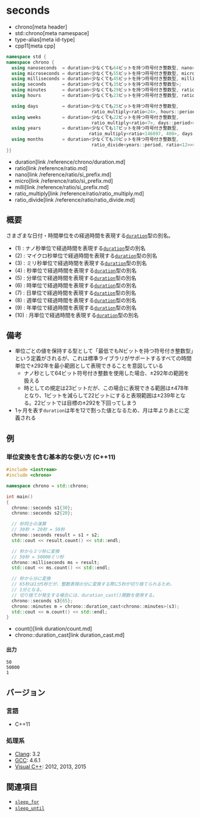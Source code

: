 # seconds
* chrono[meta header]
* std::chrono[meta namespace]
* type-alias[meta id-type]
* cpp11[meta cpp]

```cpp
namespace std {
namespace chrono {
  using nanoseconds  = duration<少なくても64ビットを持つ符号付き整数型, nano>;        // (1) C++11
  using microseconds = duration<少なくても55ビットを持つ符号付き整数型, micro>;       // (2) C++11
  using milliseconds = duration<少なくても45ビットを持つ符号付き整数型, milli>;       // (3) C++11
  using seconds      = duration<少なくても35ビットを持つ符号付き整数型>;              // (4) C++11
  using minutes      = duration<少なくても29ビットを持つ符号付き整数型, ratio<60>>;   // (5) C++11
  using hours        = duration<少なくても23ビットを持つ符号付き整数型, ratio<3600>>; // (6) C++11

  using days         = duration<少なくても25ビットを持つ符号付き整数型,
                                ratio_multiply<ratio<24>, hours::period>>;            // (7) C++20
  using weeks        = duration<少なくても22ビットを持つ符号付き整数型,
                                ratio_multiply<ratio<7>, days::period>>;              // (8) C++20
  using years        = duration<少なくても17ビットを持つ符号付き整数型,
                               ratio_multiply<ratio<146097, 400>, days::period>>;     // (9) C++20
  using months       = duration<少なくても20ビットを持つ符号付き整数型,
                                ratio_divide<years::period, ratio<12>>>;              // (10) C++20
}}
```
* duration[link /reference/chrono/duration.md]
* ratio[link /reference/ratio.md]
* nano[link /reference/ratio/si_prefix.md]
* micro[link /reference/ratio/si_prefix.md]
* milli[link /reference/ratio/si_prefix.md]
* ratio_multiply[link /reference/ratio/ratio_multiply.md]
* ratio_divide[link /reference/ratio/ratio_divide.md]

## 概要
さまざまな日付・時間単位をの経過時間を表現する[`duration`](duration.md)型の別名。

- (1) : ナノ秒単位で経過時間を表現する[`duration`](duration.md)型の別名
- (2) : マイクロ秒単位で経過時間を表現する[`duration`](duration.md)型の別名
- (3) : ミリ秒単位で経過時間を表現する[`duration`](duration.md)型の別名
- (4) : 秒単位で経過時間を表現する[`duration`](duration.md)型の別名
- (5) : 分単位で経過時間を表現する[`duration`](duration.md)型の別名
- (6) : 時単位で経過時間を表現する[`duration`](duration.md)型の別名
- (7) : 日単位で経過時間を表現する[`duration`](duration.md)型の別名
- (8) : 週単位で経過時間を表現する[`duration`](duration.md)型の別名
- (9) : 年単位で経過時間を表現する[`duration`](duration.md)型の別名
- (10) : 月単位で経過時間を表現する[`duration`](duration.md)型の別名


## 備考
- 単位ごとの値を保持する型として「最低でもNビットを持つ符号付き整数型」という定義がされるが、これは標準ライブラリがサポートするすべての時間単位で±292年を最小範囲として表現できることを意図している
    - ナノ秒として64ビット符号付き整数を使用した場合、±292年の範囲を扱える
    - 時としての規定は23ビットだが、この場合に表現できる範囲は±478年となり、1ビットを減らして22ビットにすると表現範囲は±239年となる。22ビットでは目標の±292を下回ってしまう
- 1ヶ月を表す`duration`は年を12で割った値となるため、月は年よりあとに定義される


## 例
### 単位変換を含む基本的な使い方 (C++11)
```cpp example
#include <iostream>
#include <chrono>

namespace chrono = std::chrono;

int main()
{
  chrono::seconds s1{30};
  chrono::seconds s2{20};

  // 秒同士の演算
  // 30秒 + 20秒 = 50秒
  chrono::seconds result = s1 + s2;
  std::cout << result.count() << std::endl;

  // 秒からミリ秒に変換
  // 50秒 = 50000ミリ秒
  chrono::milliseconds ms = result;
  std::cout << ms.count() << std::endl;

  // 秒から分に変換
  // 65秒は1分5秒だが、整数表現の分に変換する際に5秒が切り捨てられるため、
  // 1分となる。
  // 切り捨てが発生する場合には、duration_cast()関数を使用する。
  chrono::seconds s3{65};
  chrono::minutes m = chrono::duration_cast<chrono::minutes>(s3);
  std::cout << m.count() << std::endl;
}
```
* count()[link duration/count.md]
* chrono::duration_cast[link duration_cast.md]

#### 出力
```
50
50000
1
```

## バージョン
### 言語
- C++11

### 処理系
- [Clang](/implementation.md#clang): 3.2
- [GCC](/implementation.md#gcc): 4.6.1
- [Visual C++](/implementation.md#visual_cpp): 2012, 2013, 2015


## 関連項目
- [`sleep_for`](/reference/thread/this_thread/sleep_for.md)
- [`sleep_until`](/reference/thread/this_thread/sleep_until.md)

